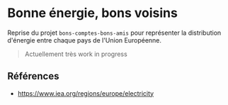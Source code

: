 # Bonne énergie, bons voisins

Reprise du projet `bons-comptes-bons-amis` pour représenter la distribution d'énergie entre chaque pays de l'Union Européenne.

> Actuellement très work in progress

## Références

- <https://www.iea.org/regions/europe/electricity>
